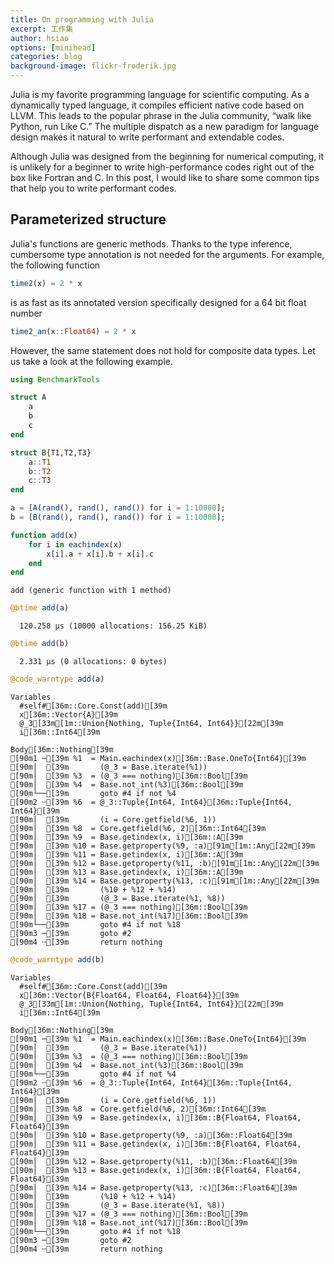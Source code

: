 ```yaml
---
title: On programming with Julia
excerpt: 工作集
author: hsiao
options: [minihead]
categories: blog
background-image: flickr-froderik.jpg
---
```


Julia is my favorite programming language for scientific computing.
As a dynamically typed language, it compiles efficient native code based on LLVM.
This leads to the popular phrase in the Julia community, “walk like Python, run Like C.”
The multiple dispatch as a new paradigm for language design makes it natural to write performant and extendable codes.

Although Julia was designed from the beginning for numerical computing, it is unlikely for a beginner to write high-performance codes right out of the box like Fortran and C.
In this post, I would like to share some common tips that help you to write performant codes.

## Parameterized structure

Julia's functions are generic methods. Thanks to the type inference, cumbersome type annotation is not needed for the arguments. For example, the following function
```julia
time2(x) = 2 * x
```
is as fast as its annotated version specifically designed for a 64 bit float number
```julia
time2_an(x::Float64) = 2 * x
```

However, the same statement does not hold for composite data types.
Let us take a look at the following example.


```julia
using BenchmarkTools
```


```julia
struct A
    a
    b
    c
end

struct B{T1,T2,T3}
    a::T1
    b::T2
    c::T3
end
```


```julia
a = [A(rand(), rand(), rand()) for i = 1:10000];
b = [B(rand(), rand(), rand()) for i = 1:10000];
```


```julia
function add(x)
    for i in eachindex(x)
        x[i].a + x[i].b + x[i].c
    end
end
```




    add (generic function with 1 method)




```julia
@btime add(a)
```

      120.258 μs (10000 allocations: 156.25 KiB)



```julia
@btime add(b)
```

      2.331 μs (0 allocations: 0 bytes)



```julia
@code_warntype add(a)
```

    Variables
      #self#[36m::Core.Const(add)[39m
      x[36m::Vector{A}[39m
      @_3[33m[1m::Union{Nothing, Tuple{Int64, Int64}}[22m[39m
      i[36m::Int64[39m
    
    Body[36m::Nothing[39m
    [90m1 ─[39m %1  = Main.eachindex(x)[36m::Base.OneTo{Int64}[39m
    [90m│  [39m       (@_3 = Base.iterate(%1))
    [90m│  [39m %3  = (@_3 === nothing)[36m::Bool[39m
    [90m│  [39m %4  = Base.not_int(%3)[36m::Bool[39m
    [90m└──[39m       goto #4 if not %4
    [90m2 ┄[39m %6  = @_3::Tuple{Int64, Int64}[36m::Tuple{Int64, Int64}[39m
    [90m│  [39m       (i = Core.getfield(%6, 1))
    [90m│  [39m %8  = Core.getfield(%6, 2)[36m::Int64[39m
    [90m│  [39m %9  = Base.getindex(x, i)[36m::A[39m
    [90m│  [39m %10 = Base.getproperty(%9, :a)[91m[1m::Any[22m[39m
    [90m│  [39m %11 = Base.getindex(x, i)[36m::A[39m
    [90m│  [39m %12 = Base.getproperty(%11, :b)[91m[1m::Any[22m[39m
    [90m│  [39m %13 = Base.getindex(x, i)[36m::A[39m
    [90m│  [39m %14 = Base.getproperty(%13, :c)[91m[1m::Any[22m[39m
    [90m│  [39m       (%10 + %12 + %14)
    [90m│  [39m       (@_3 = Base.iterate(%1, %8))
    [90m│  [39m %17 = (@_3 === nothing)[36m::Bool[39m
    [90m│  [39m %18 = Base.not_int(%17)[36m::Bool[39m
    [90m└──[39m       goto #4 if not %18
    [90m3 ─[39m       goto #2
    [90m4 ┄[39m       return nothing



```julia
@code_warntype add(b)
```

    Variables
      #self#[36m::Core.Const(add)[39m
      x[36m::Vector{B{Float64, Float64, Float64}}[39m
      @_3[33m[1m::Union{Nothing, Tuple{Int64, Int64}}[22m[39m
      i[36m::Int64[39m
    
    Body[36m::Nothing[39m
    [90m1 ─[39m %1  = Main.eachindex(x)[36m::Base.OneTo{Int64}[39m
    [90m│  [39m       (@_3 = Base.iterate(%1))
    [90m│  [39m %3  = (@_3 === nothing)[36m::Bool[39m
    [90m│  [39m %4  = Base.not_int(%3)[36m::Bool[39m
    [90m└──[39m       goto #4 if not %4
    [90m2 ┄[39m %6  = @_3::Tuple{Int64, Int64}[36m::Tuple{Int64, Int64}[39m
    [90m│  [39m       (i = Core.getfield(%6, 1))
    [90m│  [39m %8  = Core.getfield(%6, 2)[36m::Int64[39m
    [90m│  [39m %9  = Base.getindex(x, i)[36m::B{Float64, Float64, Float64}[39m
    [90m│  [39m %10 = Base.getproperty(%9, :a)[36m::Float64[39m
    [90m│  [39m %11 = Base.getindex(x, i)[36m::B{Float64, Float64, Float64}[39m
    [90m│  [39m %12 = Base.getproperty(%11, :b)[36m::Float64[39m
    [90m│  [39m %13 = Base.getindex(x, i)[36m::B{Float64, Float64, Float64}[39m
    [90m│  [39m %14 = Base.getproperty(%13, :c)[36m::Float64[39m
    [90m│  [39m       (%10 + %12 + %14)
    [90m│  [39m       (@_3 = Base.iterate(%1, %8))
    [90m│  [39m %17 = (@_3 === nothing)[36m::Bool[39m
    [90m│  [39m %18 = Base.not_int(%17)[36m::Bool[39m
    [90m└──[39m       goto #4 if not %18
    [90m3 ─[39m       goto #2
    [90m4 ┄[39m       return nothing



```julia

```


```julia

```
